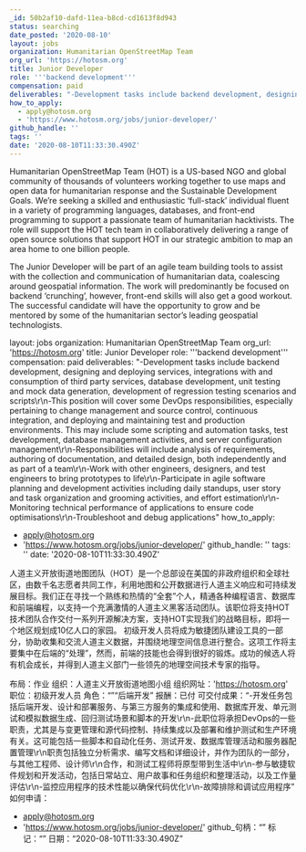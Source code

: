 ```yaml
---
_id: 50b2af10-dafd-11ea-b8cd-cd1613f8d943
status: searching
date_posted: '2020-08-10'
layout: jobs
organization: Humanitarian OpenStreetMap Team
org_url: 'https://hotosm.org'
title: Junior Developer
role: '''backend development'''
compensation: paid
deliverables: "-Development tasks include backend development, designing and deploying services, integrations with and consumption of third party services, database development, unit testing and mock data generation, development of regression testing scenarios and scripts\r\n-This position will cover some DevOps responsibilities, especially pertaining to change management and source control, continuous integration, and deploying and maintaining test and production environments. This may include some scripting and automation tasks, test development, database management activities, and server configuration management\r\n-Responsibilities will include analysis of requirements, authoring of documentation, and detailed design, both independently and as part of a team\r\n-Work with other engineers, designers, and test engineers to bring prototypes to life\r\n-Participate in agile software planning and development activities including daily standups, user story and task organization and grooming activities, and effort estimation\r\n-Monitoring technical performance of applications to ensure code optimisations\r\n-Troubleshoot and debug applications"
how_to_apply:
  - apply@hotosm.org
  - 'https://www.hotosm.org/jobs/junior-developer/'
github_handle: ''
tags: ''
date: '2020-08-10T11:33:30.490Z'
---
```

Humanitarian OpenStreetMap Team (HOT) is a US-based NGO and global community of thousands of volunteers working together to use maps and open data for humanitarian response and the Sustainable Development Goals. We’re seeking a skilled and enthusiastic ‘full-stack’ individual fluent in a variety of programming languages, databases, and front-end programming to support a passionate team of humanitarian hacktivists. The role will support the HOT tech team in collaboratively delivering a range of open source solutions that support HOT in our strategic ambition to map an area home to one billion people. 

The Junior Developer will be part of an agile team building tools to assist with the collection and communication of humanitarian data, coalescing around geospatial information. The work will predominantly be focused on backend ‘crunching’, however, front-end skills will also get a good workout. The successful candidate will have the opportunity to grow and be mentored by some of the humanitarian sector’s leading geospatial technologists.



layout: jobs
organization: Humanitarian OpenStreetMap Team
org_url: 'https://hotosm.org'
title: Junior Developer
role: '''backend development'''
compensation: paid
deliverables: "-Development tasks include backend development, designing and deploying services, integrations with and consumption of third party services, database development, unit testing and mock data generation, development of regression testing scenarios and scripts\r\n-This position will cover some DevOps responsibilities, especially pertaining to change management and source control, continuous integration, and deploying and maintaining test and production environments. This may include some scripting and automation tasks, test development, database management activities, and server configuration management\r\n-Responsibilities will include analysis of requirements, authoring of documentation, and detailed design, both independently and as part of a team\r\n-Work with other engineers, designers, and test engineers to bring prototypes to life\r\n-Participate in agile software planning and development activities including daily standups, user story and task organization and grooming activities, and effort estimation\r\n-Monitoring technical performance of applications to ensure code optimisations\r\n-Troubleshoot and debug applications"
how_to_apply:
  - apply@hotosm.org
  - 'https://www.hotosm.org/jobs/junior-developer/'
github_handle: ''
tags: ''
date: '2020-08-10T11:33:30.490Z'

人道主义开放街道地图团队（HOT）是一个总部设在美国的非政府组织和全球社区，由数千名志愿者共同工作，利用地图和公开数据进行人道主义响应和可持续发展目标。我们正在寻找一个熟练和热情的“全套”个人，精通各种编程语言、数据库和前端编程，以支持一个充满激情的人道主义黑客活动团队。该职位将支持HOT技术团队合作交付一系列开源解决方案，支持HOT实现我们的战略目标，即将一个地区规划成10亿人口的家园。
初级开发人员将成为敏捷团队建设工具的一部分，协助收集和交流人道主义数据，并围绕地理空间信息进行整合。这项工作将主要集中在后端的“处理”，然而，前端的技能也会得到很好的锻炼。成功的候选人将有机会成长，并得到人道主义部门一些领先的地理空间技术专家的指导。

布局：作业
组织：人道主义开放街道地图小组
组织网址：'https://hotosm.org'
职位：初级开发人员
角色：“”“后端开发”
报酬：已付
可交付成果：“-开发任务包括后端开发、设计和部署服务、与第三方服务的集成和使用、数据库开发、单元测试和模拟数据生成、回归测试场景和脚本的开发\r\n-此职位将承担DevOps的一些职责，尤其是与变更管理和源代码控制、持续集成以及部署和维护测试和生产环境有关。这可能包括一些脚本和自动化任务、测试开发、数据库管理活动和服务器配置管理\r\n职责包括独立分析需求、编写文档和详细设计，并作为团队的一部分，与其他工程师、设计师\r\n合作，和测试工程师将原型带到生活中\r\n-参与敏捷软件规划和开发活动，包括日常站立、用户故事和任务组织和整理活动，以及工作量评估\r\n-监控应用程序的技术性能以确保代码优化\r\n-故障排除和调试应用程序”
如何申请：
- apply@hotosm.org
- 'https://www.hotosm.org/jobs/junior-developer/'
github_句柄：“”
标记：“”
日期：“2020-08-10T11:33:30.490Z”